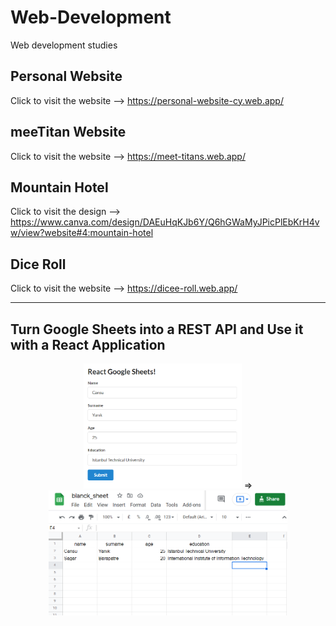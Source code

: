# Web-Development
Web development studies


## Personal Website

Click to visit the website --> https://personal-website-cy.web.app/


## meeTitan Website

Click to visit the website --> https://meet-titans.web.app/

## Mountain Hotel

Click to visit the design --> https://www.canva.com/design/DAEuHqKJb6Y/Q6hGWaMyJPicPlEbKrH4vw/view?website#4:mountain-hotel

## Dice Roll

Click to visit the website --> https://dicee-roll.web.app/

- - - -

## Turn Google Sheets into a REST API and Use it with a React Application
<p align="center">
  <img height="200" src="react-googlesheets/images/webPage.PNG">
  =>
  <img height="200" src="react-googlesheets/images/sheet.PNG">
</p>



